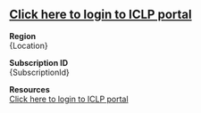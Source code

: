 ## [Click here to login to ICLP portal]

**Region**  
{Location}

**Subscription ID**  
{SubscriptionId}

**Resources**  
[Click here to login to ICLP portal]

   [Click here to login to ICLP portal]: <{Outputs.oSolutionUrl}>
   